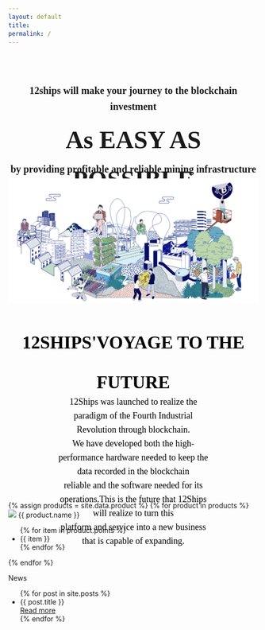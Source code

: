 ```yaml
---
layout: default
title: 
permalink: /
---
```

<link href="/assets/css/flexslider.css" rel="stylesheet">

<style>
.slogan {
    font-size: 20px; 
    font-weight: bold; 
    height:25px; 
    line-height: 32px; 
    font-family:Muli;
    text-align: center;
    margin-bottom: 10px;
}
.slogan1 {
    font-size: 50px; 
    font-weight: bold; 
    height:63px; 
    line-height: 80px; 
    font-family:Muli;
    text-align: center;
    margin-bottom: 10px;
}

.voyage {
    text-align: center;
}

.voyage .title {
        height:45px;
        font-size:36px;
        font-family:Muli;
        font-weight:bold;
        line-height:80px;
        color:rgba(0,0,0,1);
        margin-bottom: 30px;
        opacity:1;
}

.voyage .content {
    height: 114px;
    font-size:18px;
    font-family:Muli;
    font-weight:400;
    line-height:28px;
    color:rgba(0,0,0,1);
    margin: 100px;
    opacity:1;
}
</style>

<div class="row" style="padding-top: 40px">
    <p class="slogan">12ships will make your journey to the blockchain investment</p>
    <p class="slogan1">As EASY AS POSSIBLE</p>
    <p class="slogan">by providing profitable and reliable mining infrastructure</p>
    <img src="/assets/img/banner.png" />
</div>
<div class="row voyage">
<center>
    <p class="title">12SHIPS'VOYAGE TO THE FUTURE</p>
    <p class="content">12Ships was launched to realize the paradigm of the Fourth Industrial Revolution through blockchain. <br/>We have developed both the high-performance hardware needed to keep the data recorded in the blockchain <br/> reliable and the software needed for its operations.This is the future that 12Ships will realize to turn this <br /> platform and service into a new business that is capable of expanding.</p>
</center>
</div>
<div class="row">
    <div class="products">
    {% assign products = site.data.product %}
    {% for product in products %}
    <div class="product">
        <img src="/assets/img/{{ product.assets }}" />
        <span class='title'>{{ product.name }}</span>
        <ul>
        {% for item in product.points %}
        <li><span class="point">{{ item }}</span></li>
        {% endfor %}
        </ul>
    </div> 
    {% endfor %}
    </div>
</div>
<div class="row news">
    <p class="title">News</p>
    <div class="flexslider">
        <ul class="slides">
        {% for post in site.posts %}
        <li class="item">
            <div class="new">
                {{ post.title }}
                <div class="btn"><a href="{{ post.url }}" >Read more</a></div>
            </div>
        </li> 
        {% endfor %}
        </ul>
    </div>
</div>

<script src="/assets/js/jquery.min.js"></script>
<script src="/assets/js/jquery.flexslider.js"></script>
<script type="text/javascript">
    $(window).load(function(){
      $('.flexslider').flexslider({
        animation: "slide",
        start: function(slider){
          $('body').removeClass('loading');
        },
        rtl: true,
        itemWidth: 365,
        itemMargin: 40,
        maxItems: 4,
        prevText: "",
        nextText: "",
      });
    });
</script>

<script src="/assets/js/jquery.easing.js"></script>
<script src="/assets/js/jquery.mousewheel.js"></script>
